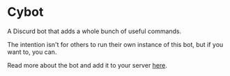 # Cybot
A Discurd bot that adds a whole bunch of useful commands.

The intention isn't for others to run their own instance of this bot, but if you want to, you can.

Read more about the bot and add it to your server [here](https://cybot.simplecyber.org).